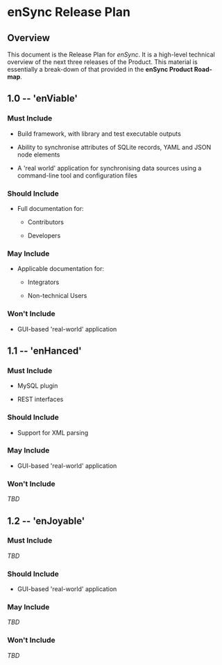 # enSync Release Plan #

## Overview ##

This document is the Release Plan for *enSync*. It is a high-level technical
overview of the next three releases of the Product. This material is
essentially a break-down of that provided in the **enSync Product Road-map**.

##  1.0 -- 'enViable' ##

### Must Include ###

*   Build framework, with library and test executable outputs

*   Ability to synchronise attributes of SQLite records, YAML and JSON node
    elements

*   A 'real world' application for synchronising data sources using a
    command-line tool and configuration files

### Should Include ###

*   Full documentation for:

    -   Contributors

    -   Developers

### May Include ###

*   Applicable documentation for:

    -   Integrators

    -   Non-technical Users

### Won't Include ###

*   GUI-based 'real-world' application

##  1.1 -- 'enHanced' ##

### Must Include ###

*   MySQL plugin

*   REST interfaces

### Should Include ###

*   Support for XML parsing

### May Include ###

*   GUI-based 'real-world' application

### Won't Include ###

*TBD*

## 1.2 -- 'enJoyable' ##

### Must Include ###

*TBD*

### Should Include ###

*   GUI-based 'real-world' application

### May Include ###

*TBD*

### Won't Include ###

*TBD*

